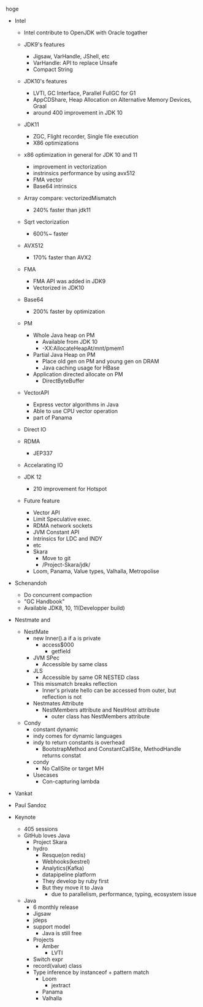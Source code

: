 hoge


- Intel
  - Intel contribute to OpenJDK with Oracle togather
  - JDK9's features
    - Jigsaw, VarHandle, JShell, etc
    - VarHandle: API to replace Unsafe
    - Compact String
  - JDK10's features
    - LVTI, GC Interface, Parallel FullGC for G1
    - AppCDShare, Heap Allocation on Alternative Memory Devices, Graal
    - around 400 improvement in JDK 10
  - JDK11
    - ZGC, Flight recorder, Single file execution
    - X86 optimizations

  - x86 optimization in general for JDK 10 and 11
    - improvement in vectorization
    - instrinsics performance by using avx512
    - FMA vector
    - Base64 intrinsics
  - Array compare: vectorizedMismatch
    - 240% faster than jdk11
  - Sqrt vectorization
    - 600%~ faster
  - AVX512
    - 170% faster than AVX2
  - FMA
    - FMA API was added in JDK9
    - Vectorized in JDK10
  - Base64
    - 200% faster by optimization
  - PM
    - Whole Java heap on PM
      - Available from JDK 10
      - -XX:AllocateHeapAt/mnt/pmem1
    - Partial Java Heap on PM
      - Place old gen on PM and young gen on DRAM
      - Java caching usage for HBase
    - Application directed allocate on PM
      - DirectByteBuffer
   - VectorAPI
     - Express vector algorithms in Java
     - Able to use CPU vector operation
     - part of Panama
   - Direct IO
   - RDMA
     - JEP337
   - Accelarating IO
   - JDK 12
     - 210 improvement for Hotspot
   - Future feature
     - Vector API
     - Limit Speculative exec.
     - RDMA network sockets
     - JVM Constant API
     - Intrinsics for LDC and INDY
     - etc
     - Skara
       - Move to git
       - /Project-Skara/jdk/
     - Loom, Panama, Value types, Valhalla, Metropolise      

- Schenandoh
  - Do concurrent compaction
  - "GC Handbook"
  - Available JDK8, 10, 11(Developper build)

- Nestmate and
  - NestMate
    - new Inner().a if a is private
      - access$000
      	- getfield
    - JVM SPec
      - Accessible by same class
    - JLS
      - Accessible by same OR NESTED class
    - This missmatch breaks reflection
      - Inner's private hello can be accessed from outer, but reflection is not
    - Nestmates Attribute
      - NestMembers attribute and  NestHost attribute
      	- outer class has NestMembers attribute
  - Condy
    - constant dynamic
    - indy comes for dynamic languages
    - indy to return constants is overhead
      - BootstrapMethod and ConstantCallSite, MethodHandle returns constat
    - condy
      - No CallSite or target MH
    - Usecases
      - Con-capturing lambda

- Vankat

- Paul Sandoz
  
- Keynote
  - 405 sessions
  - GitHub loves Java
    - Project Skara
    - hydro
      - Resque(on redis)
      - Webhooks(kestrel)
      - Analytics(Kafka)
      - datapipeline platform
      - They develop by ruby first
      - But they move it to Java
      	- due to parallelism, performance, typing, ecosystem issue
   - Java
     - 6 monthly release
     - Jigsaw
     - jdeps
     - support model
       - Java is still free
     - Projects
       - Amber
       	 - LVTI
	 - Switch expr
	 - record(value) class
	 - Type inference by instanceof + pattern match
       - Loom
       	 - jextract
       - Panama
       - Valhalla
